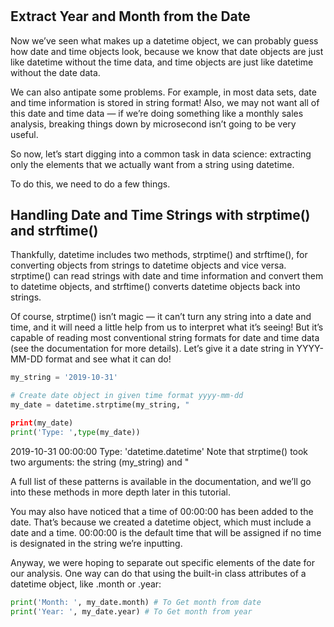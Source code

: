 # **[](https://www.dataquest.io/blog/python-datetime-tutorial/)**

## Extract Year and Month from the Date

Now we’ve seen what makes up a datetime object, we can probably guess how date and time objects look, because we know that date objects are just like datetime without the time data, and time objects are just like datetime without the date data.

We can also antipate some problems. For example, in most data sets, date and time information is stored in string format! Also, we may not want all of this date and time data — if we’re doing something like a monthly sales analysis, breaking things down by microsecond isn’t going to be very useful.

So now, let’s start digging into a common task in data science: extracting only the elements that we actually want from a string using datetime.

To do this, we need to do a few things.

## Handling Date and Time Strings with strptime() and strftime()

Thankfully, datetime includes two methods, strptime() and strftime(), for converting objects from strings to datetime objects and vice versa. strptime() can read strings with date and time information and convert them to datetime objects, and strftime() converts datetime objects back into strings.

Of course, strptime() isn’t magic — it can’t turn any string into a date and time, and it will need a little help from us to interpret what it’s seeing! But it’s capable of reading most conventional string formats for date and time data (see the documentation for more details). Let’s give it a date string in YYYY-MM-DD format and see what it can do!

```python
my_string = '2019-10-31'

# Create date object in given time format yyyy-mm-dd
my_date = datetime.strptime(my_string, "

print(my_date)
print('Type: ',type(my_date))
```

2019-10-31 00:00:00 Type:  'datetime.datetime'
Note that strptime() took two arguments: the string (my_string) and "

A full list of these patterns is available in the documentation, and we’ll go into these methods in more depth later in this tutorial.

You may also have noticed that a time of 00:00:00 has been added to the date. That’s because we created a datetime object, which must include a date and a time. 00:00:00 is the default time that will be assigned if no time is designated in the string we’re inputting.

Anyway, we were hoping to separate out specific elements of the date for our analysis. One way can do that using the built-in class attributes of a datetime object, like .month or .year:

```python
print('Month: ', my_date.month) # To Get month from date
print('Year: ', my_date.year) # To Get month from year
```
